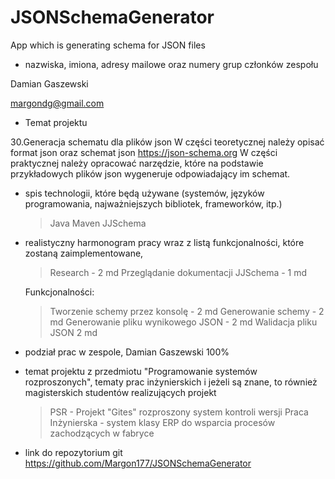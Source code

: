 # JSONSchemaGenerator
App which is generating schema for JSON files

* nazwiska, imiona, adresy mailowe oraz numery grup członków zespołu

Damian Gaszewski

margondg@gmail.com


* Temat projektu

30.Generacja schematu dla plików json
W części teoretycznej należy opisać format json oraz schemat json https://json-schema.org 
W części praktycznej należy opracować narzędzie, które na podstawie przykładowych plików json wygeneruje odpowiadający im schemat.

* spis technologii, które będą używane (systemów, języków programowania, najważniejszych bibliotek, frameworków, itp.)
	> Java
	> Maven
	> JJSchema

* realistyczny harmonogram pracy wraz z listą funkcjonalności, które zostaną zaimplementowane,
	> Research - 2 md
	> Przeglądanie dokumentacji JJSchema - 1 md
	
	Funkcjonalności:
	> Tworzenie schemy przez konsolę - 2 md
	> Generowanie schemy - 2 md
	> Generowanie pliku wynikowego JSON - 2 md
	> Walidacja pliku JSON 2 md

* podział prac w zespole,
Damian Gaszewski 100%

* temat projektu z przedmiotu "Programowanie systemów rozproszonych", tematy prac inżynierskich i jeżeli są znane, 
to również magisterskich studentów realizujących projekt
	> PSR - Projekt "Gites" rozproszony system kontroli wersji
	> Praca Inżynierska - system klasy ERP do wsparcia procesów zachodzących w fabryce
	
* link do repozytorium git
https://github.com/Margon177/JSONSchemaGenerator
